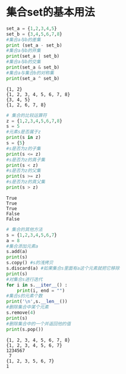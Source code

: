 
# 集合set的基本用法



```python
set_a = {1,2,3,4,5}
set_b = {3,4,5,6,7,8}
#集合a与b的差集
print (set_a - set_b)
#集合a与b的并集
print(set_a | set_b)
#集合a与b的交集
print(set_a & set_b)
#集合a与集合b的对称集
print(set_a ^ set_b)
```

    {1, 2}
    {1, 2, 3, 4, 5, 6, 7, 8}
    {3, 4, 5}
    {1, 2, 6, 7, 8}
    


```python
# 集合的比较运算符
z = {1,2,3,4,5,6,7,8}
s = 5
#元素s是否属于z
print(s in z)
s = {5}
#s是否为z的子集
print(s <= z)
#s是否为z的真子集
print(s < z)
#s是否为z的父集
print(s >= z)
#s是否为z的真父集
print(s > z)
```

    True
    True
    True
    False
    False
    


```python
# 集合的其他方法
s = {1,2,3,4,5,6,7}
a = 8
#集合添加元素a
s.add(a)
print(s)
s.copy() #s的浅拷贝
s.discard(a) #如果集合s里面有a这个元素就把它移除
print(s)
#对集合s进行迭代
for i in s.__iter__() :
    print(i, end = "")
#集合s的元素个数
print('\n',s.__len__())
#删除集合中某个元素
s.remove(4)
print(s)
#删除集合中的一个并返回他的值
print(s.pop())
```

    {1, 2, 3, 4, 5, 6, 7, 8}
    {1, 2, 3, 4, 5, 6, 7}
    1234567
     7
    {1, 2, 3, 5, 6, 7}
    1
    
